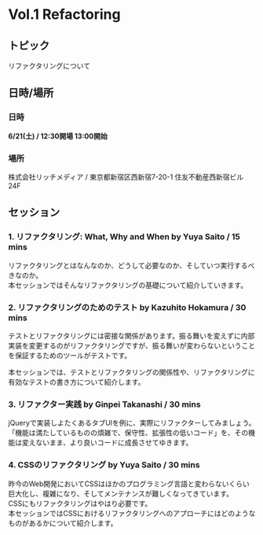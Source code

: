 # Vol.1 Refactoring

## トピック

リファクタリングについて

## 日時/場所

### 日時

**6/21(土) / 12:30開場 13:00開始**

### 場所

株式会社リッチメディア / 東京都新宿区西新宿7-20-1 住友不動産西新宿ビル24F

## セッション

### 1. リファクタリング: What, Why and When by Yuya Saito / 15 mins

リファクタリングとはなんなのか、どうして必要なのか、そしていつ実行するべきなのか。  
本セッションではそんなリファクタリングの基礎について紹介していきます。

### 2. リファクタリングのためのテスト by Kazuhito Hokamura  / 30 mins

テストとリファクタリングには密接な関係があります。振る舞いを変えずに内部実装を変更するのがリファクタリングですが、振る舞いが変わらないということを保証するためのツールがテストです。

本セッションでは、テストとリファクタリングの関係性や、リファクタリングに有効なテストの書き方について紹介します。

### 3. リファクター実践 by Ginpei Takanashi / 30 mins

jQueryで実装しよたくあるタブUIを例に、実際にリファクターしてみましょう。「機能は満たしているものの煩雑で、保守性、拡張性の低いコード」を、その機能は変えないまま、より良いコードに成長させてゆきます。

### 4. CSSのリファクタリング by Yuya Saito / 30 mins

昨今のWeb開発においてCSSはほかのプログラミング言語と変わらないくらい巨大化し、複雑になり、そしてメンテナンスが難しくなってきています。  
CSSにもリファクタリングはやはり必要です。  
本セッションではCSSにおけるリファクタリングへのアプローチにはどのようなものがあるかについて紹介します。

